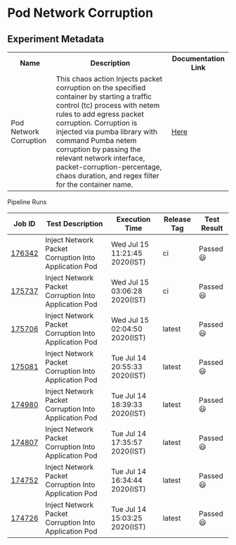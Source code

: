 # Pod Network Corruption

## Experiment Metadata

<table>
<tr>
<th> Name </th>
<th> Description </th>
<th> Documentation Link </th>
</tr>
<tr>
 <td> Pod Network Corruption </td>
 <td> This chaos action Injects packet corruption on the specified container by starting a traffic control (tc) process with netem rules to add egress packet corruption. Corruption is injected via pumba library with command Pumba netem corruption by passing the relevant network interface, packet-corruption-percentage, chaos duration, and regex filter for the container name. </td>
 <td>  <a href="https://docs.litmuschaos.io/docs/pod-network-corruption/"> Here </a> </td>
 </tr>
 </table

### Pipeline Runs


| Job ID |   Test Description         | Execution Time | Release Tag   | Test Result   |
 |---------|---------------------------| --------------|--------|--------|
|     <a href= "https://gitlab.mayadata.io/litmuschaos/litmus-e2e/-/jobs/176342">176342</a>           |  Inject Network Packet Corruption Into Application Pod           | Wed Jul 15 11:21:45 2020(IST)  | ci | Passed :smiley: |
|     <a href= "https://gitlab.mayadata.io/litmuschaos/litmus-e2e/-/jobs/175737">175737</a>           |  Inject Network Packet Corruption Into Application Pod           | Wed Jul 15 03:06:28 2020(IST)  | ci | Passed :smiley: |
|     <a href= "https://gitlab.mayadata.io/litmuschaos/litmus-e2e/-/jobs/175706">175706</a>           |  Inject Network Packet Corruption Into Application Pod           | Wed Jul 15 02:04:50 2020(IST)  | latest | Passed :smiley: |
|     <a href= "https://gitlab.mayadata.io/litmuschaos/litmus-e2e/-/jobs/175081">175081</a>           |  Inject Network Packet Corruption Into Application Pod           | Tue Jul 14 20:55:33 2020(IST)  | latest | Passed :smiley: |
|     <a href= "https://gitlab.mayadata.io/litmuschaos/litmus-e2e/-/jobs/174980">174980</a>           |  Inject Network Packet Corruption Into Application Pod           | Tue Jul 14 18:39:33 2020(IST)  | latest | Passed :smiley: |
|     <a href= "https://gitlab.mayadata.io/litmuschaos/litmus-e2e/-/jobs/174807">174807</a>           |  Inject Network Packet Corruption Into Application Pod           | Tue Jul 14 17:35:57 2020(IST)  | latest | Passed :smiley: |
|     <a href= "https://gitlab.mayadata.io/litmuschaos/litmus-e2e/-/jobs/174752">174752</a>           |  Inject Network Packet Corruption Into Application Pod           | Tue Jul 14 16:34:44 2020(IST)  | latest | Passed :smiley: |
 |    <a href= "https://gitlab.mayadata.io/litmuschaos/litmus-e2e/-/jobs/174726">174726</a>   |  Inject Network Packet Corruption Into Application Pod           |  Tue Jul 14 15:03:25 2020(IST)     |latest  |Passed :smiley:  |
